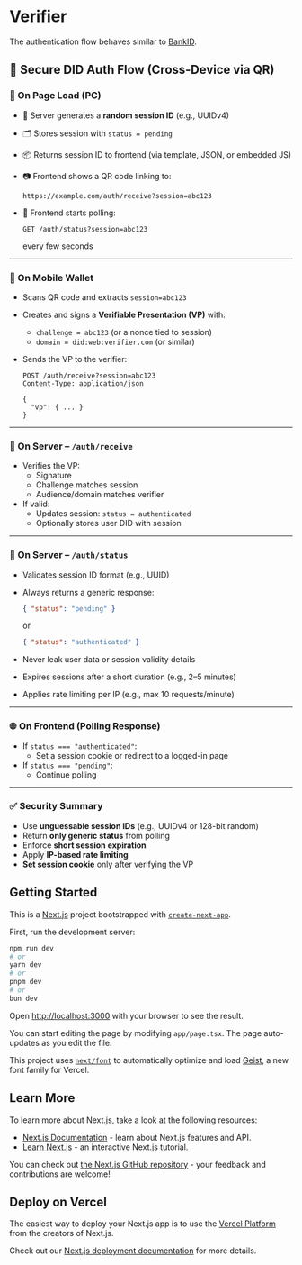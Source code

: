 # Verifier
The authentication flow behaves similar to [BankID](https://www.bankid.com/).

## 🔐 Secure DID Auth Flow (Cross-Device via QR)

### 🧩 On Page Load (PC)

- 🔑 Server generates a **random session ID** (e.g., UUIDv4)
- 🗂 Stores session with `status = pending`
- 📦 Returns session ID to frontend (via template, JSON, or embedded JS)
- 📷 Frontend shows a QR code linking to:

  ```
  https://example.com/auth/receive?session=abc123
  ```

- 🔁 Frontend starts polling:

  ```http
  GET /auth/status?session=abc123
  ```

  every few seconds

---

### 📲 On Mobile Wallet

- Scans QR code and extracts `session=abc123`
- Creates and signs a **Verifiable Presentation (VP)** with:
  - `challenge = abc123` (or a nonce tied to session)
  - `domain = did:web:verifier.com` (or similar)
- Sends the VP to the verifier:

  ```http
  POST /auth/receive?session=abc123
  Content-Type: application/json

  {
    "vp": { ... }
  }
  ```

---

### 🧠 On Server – `/auth/receive`

- Verifies the VP:
  - Signature
  - Challenge matches session
  - Audience/domain matches verifier
- If valid:
  - Updates session: `status = authenticated`
  - Optionally stores user DID with session

---

### 🔁 On Server – `/auth/status`

- Validates session ID format (e.g., UUID)
- Always returns a generic response:

  ```json
  { "status": "pending" }
  ```

  or

  ```json
  { "status": "authenticated" }
  ```

- Never leak user data or session validity details
- Expires sessions after a short duration (e.g., 2–5 minutes)
- Applies rate limiting per IP (e.g., max 10 requests/minute)

---

### 🌐 On Frontend (Polling Response)

- If `status === "authenticated"`:
  - Set a session cookie or redirect to a logged-in page
- If `status === "pending"`:
  - Continue polling

---

### ✅ Security Summary

- Use **unguessable session IDs** (e.g., UUIDv4 or 128-bit random)
- Return **only generic status** from polling
- Enforce **short session expiration**
- Apply **IP-based rate limiting**
- **Set session cookie** only after verifying the VP


## Getting Started
This is a [Next.js](https://nextjs.org) project bootstrapped with [`create-next-app`](https://nextjs.org/docs/app/api-reference/cli/create-next-app).

First, run the development server:

```bash
npm run dev
# or
yarn dev
# or
pnpm dev
# or
bun dev
```

Open [http://localhost:3000](http://localhost:3000) with your browser to see the result.

You can start editing the page by modifying `app/page.tsx`. The page auto-updates as you edit the file.

This project uses [`next/font`](https://nextjs.org/docs/app/building-your-application/optimizing/fonts) to automatically optimize and load [Geist](https://vercel.com/font), a new font family for Vercel.

## Learn More

To learn more about Next.js, take a look at the following resources:

- [Next.js Documentation](https://nextjs.org/docs) - learn about Next.js features and API.
- [Learn Next.js](https://nextjs.org/learn) - an interactive Next.js tutorial.

You can check out [the Next.js GitHub repository](https://github.com/vercel/next.js) - your feedback and contributions are welcome!

## Deploy on Vercel

The easiest way to deploy your Next.js app is to use the [Vercel Platform](https://vercel.com/new?utm_medium=default-template&filter=next.js&utm_source=create-next-app&utm_campaign=create-next-app-readme) from the creators of Next.js.

Check out our [Next.js deployment documentation](https://nextjs.org/docs/app/building-your-application/deploying) for more details.
